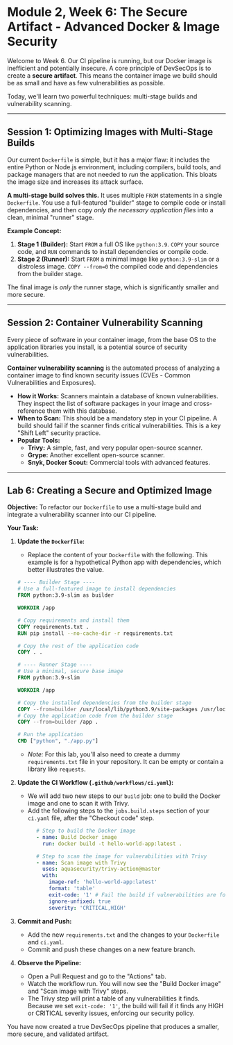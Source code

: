 # Module 2, Week 6: The Secure Artifact - Advanced Docker & Image Security

Welcome to Week 6. Our CI pipeline is running, but our Docker image is inefficient and potentially insecure. A core principle of DevSecOps is to create a **secure artifact**. This means the container image we build should be as small and have as few vulnerabilities as possible.

Today, we'll learn two powerful techniques: multi-stage builds and vulnerability scanning.

---

## Session 1: Optimizing Images with Multi-Stage Builds

Our current `Dockerfile` is simple, but it has a major flaw: it includes the entire Python or Node.js environment, including compilers, build tools, and package managers that are not needed to *run* the application. This bloats the image size and increases its attack surface.

**A multi-stage build solves this.** It uses multiple `FROM` statements in a single `Dockerfile`. You use a full-featured "builder" stage to compile code or install dependencies, and then copy *only the necessary application files* into a clean, minimal "runner" stage.

**Example Concept:**

1.  **Stage 1 (Builder):** Start `FROM` a full OS like `python:3.9`. `COPY` your source code, and `RUN` commands to install dependencies or compile code.
2.  **Stage 2 (Runner):** Start `FROM` a minimal image like `python:3.9-slim` or a distroless image. `COPY --from=0` the compiled code and dependencies from the builder stage.

The final image is *only* the runner stage, which is significantly smaller and more secure.

---

## Session 2: Container Vulnerability Scanning

Every piece of software in your container image, from the base OS to the application libraries you install, is a potential source of security vulnerabilities.

**Container vulnerability scanning** is the automated process of analyzing a container image to find known security issues (CVEs - Common Vulnerabilities and Exposures).

*   **How it Works:** Scanners maintain a database of known vulnerabilities. They inspect the list of software packages in your image and cross-reference them with this database.
*   **When to Scan:** This should be a mandatory step in your CI pipeline. A build should fail if the scanner finds critical vulnerabilities. This is a key "Shift Left" security practice.
*   **Popular Tools:**
    *   **Trivy:** A simple, fast, and very popular open-source scanner.
    *   **Grype:** Another excellent open-source scanner.
    *   **Snyk, Docker Scout:** Commercial tools with advanced features.

---

## Lab 6: Creating a Secure and Optimized Image

**Objective:** To refactor our `Dockerfile` to use a multi-stage build and integrate a vulnerability scanner into our CI pipeline.

**Your Task:**

1.  **Update the `Dockerfile`:**
    *   Replace the content of your `Dockerfile` with the following. This example is for a hypothetical Python app with dependencies, which better illustrates the value.

    ```dockerfile
    # ---- Builder Stage ----
    # Use a full-featured image to install dependencies
    FROM python:3.9-slim as builder

    WORKDIR /app

    # Copy requirements and install them
    COPY requirements.txt .
    RUN pip install --no-cache-dir -r requirements.txt

    # Copy the rest of the application code
    COPY . .

    # ---- Runner Stage ----
    # Use a minimal, secure base image
    FROM python:3.9-slim

    WORKDIR /app

    # Copy the installed dependencies from the builder stage
    COPY --from=builder /usr/local/lib/python3.9/site-packages /usr/local/lib/python3.9/site-packages
    # Copy the application code from the builder stage
    COPY --from=builder /app .

    # Run the application
    CMD ["python", "./app.py"]
    ```
    *   *Note:* For this lab, you'll also need to create a dummy `requirements.txt` file in your repository. It can be empty or contain a library like `requests`.

2.  **Update the CI Workflow (`.github/workflows/ci.yaml`):**
    *   We will add two new steps to our `build` job: one to build the Docker image and one to scan it with Trivy.
    *   Add the following steps to the `jobs.build.steps` section of your `ci.yaml` file, after the "Checkout code" step.

    ```yaml
          # Step to build the Docker image
          - name: Build Docker image
            run: docker build -t hello-world-app:latest .

          # Step to scan the image for vulnerabilities with Trivy
          - name: Scan image with Trivy
            uses: aquasecurity/trivy-action@master
            with:
              image-ref: 'hello-world-app:latest'
              format: 'table'
              exit-code: '1' # Fail the build if vulnerabilities are found
              ignore-unfixed: true
              severity: 'CRITICAL,HIGH'
    ```

3.  **Commit and Push:**
    *   Add the new `requirements.txt` and the changes to your `Dockerfile` and `ci.yaml`.
    *   Commit and push these changes on a new feature branch.

4.  **Observe the Pipeline:**
    *   Open a Pull Request and go to the "Actions" tab.
    *   Watch the workflow run. You will now see the "Build Docker image" and "Scan image with Trivy" steps.
    *   The Trivy step will print a table of any vulnerabilities it finds. Because we set `exit-code: '1'`, the build will fail if it finds any HIGH or CRITICAL severity issues, enforcing our security policy.

You have now created a true DevSecOps pipeline that produces a smaller, more secure, and validated artifact.
